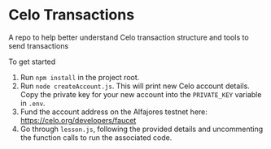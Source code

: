 # Celo Transactions

A repo to help better understand Celo transaction structure and tools to send transactions



To get started 

1. Run `npm install` in the project root.
2. Run `node createAccount.js`. This will print new Celo account details. Copy the private key for your new account into the `PRIVATE_KEY` variable in `.env`.
3. Fund the account address on the Alfajores testnet here: https://celo.org/developers/faucet
4. Go through `lesson.js`, following the provided details and uncommenting the function calls to run the associated code.
